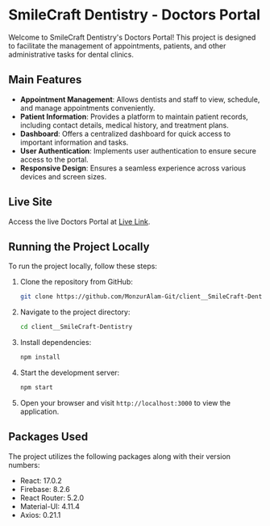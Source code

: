 # SmileCraft Dentistry - Doctors Portal

Welcome to SmileCraft Dentistry's Doctors Portal! This project is designed to facilitate the management of appointments, patients, and other administrative tasks for dental clinics.

## Main Features

- **Appointment Management**: Allows dentists and staff to view, schedule, and manage appointments conveniently.
- **Patient Information**: Provides a platform to maintain patient records, including contact details, medical history, and treatment plans.
- **Dashboard**: Offers a centralized dashboard for quick access to important information and tasks.
- **User Authentication**: Implements user authentication to ensure secure access to the portal.
- **Responsive Design**: Ensures a seamless experience across various devices and screen sizes.


## Live Site

Access the live Doctors Portal at [Live Link](https://doctorsportal-11797.web.app/).

## Running the Project Locally

To run the project locally, follow these steps:

1. Clone the repository from GitHub:

   ```bash
   git clone https://github.com/MonzurAlam-Git/client__SmileCraft-Dentistry.git
   ```

2. Navigate to the project directory:

   ```bash
   cd client__SmileCraft-Dentistry
   ```

3. Install dependencies:

   ```bash
   npm install
   ```

4. Start the development server:

   ```bash
   npm start
   ```

5. Open your browser and visit `http://localhost:3000` to view the application.

## Packages Used

The project utilizes the following packages along with their version numbers:

- React: 17.0.2
- Firebase: 8.2.6
- React Router: 5.2.0
- Material-UI: 4.11.4
- Axios: 0.21.1




